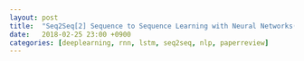 ```yaml
---
layout: post
title:  "Seq2Seq[2] Sequence to Sequence Learning with Neural Networks(2014) - Review"
date:   2018-02-25 23:00 +0900
categories: [deeplearning, rnn, lstm, seq2seq, nlp, paperreview]
---
```

